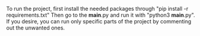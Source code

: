 To run the project, first install the needed packages through "pip install -r requirements.txt"
Then go to the __main__.py and run it with "python3 __main__.py".
If you desire, you can run only specific parts of the project by commenting out the unwanted ones.
